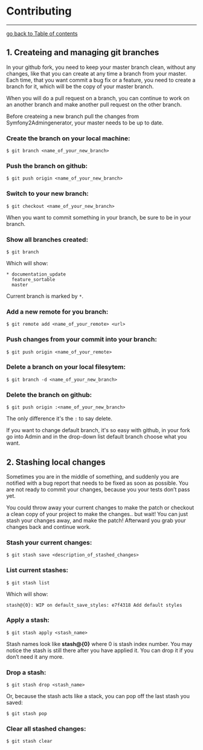 # Contributing
----------------------------------------------------

[go back to Table of contents][back-to-index]

[back-to-index]: https://github.com/symfony2admingenerator/AdmingeneratorGeneratorBundle/blob/master/Resources/doc/documentation.md#2-support-and-contribution

## 1. Createing and managing git branches

In your github fork, you need to keep your master branch clean, without any changes, 
like that you can create at any time a branch from your master. Each time, that you 
want commit a bug fix or a feature, you need to create a branch for it, which will 
be the copy of your master branch. 

When you will do a pull request on a branch, you can continue to work on an another 
branch and make another pull request on the other branch. 

Before createing a new branch pull the changes from Symfony2Admingenerator, your master 
needs to be up to date.

### Create the branch on your local machine:

```console
$ git branch <name_of_your_new_branch>
```

### Push the branch on github:

```console
$ git push origin <name_of_your_new_branch>
```

### Switch to your new branch:

```console
$ git checkout <name_of_your_new_branch>
```

When you want to commit something in your branch, be sure to be in your branch.

### Show all branches created:

```console
$ git branch
```

Which will show:

```console
* documentation_update
  feature_sortable
  master
```

Current branch is marked by `*`.

### Add a new remote for you branch:

```console
$ git remote add <name_of_your_remote> <url>
```

### Push changes from your commit into your branch:

```console
$ git push origin <name_of_your_remote>
```

### Delete a branch on your local filesytem:

```console
$ git branch -d <name_of_your_new_branch>
```

### Delete the branch on github:

```console
$ git push origin :<name_of_your_new_branch>
```

The only difference it's the `:` to say delete.

If you want to change default branch, it's so easy with github, in your fork go 
into Admin and in the drop-down list default branch choose what you want.

## 2. Stashing local changes

Sometimes you are in the middle of something, and suddenly you are notified with 
a bug report that needs to be fixed as soon as possible. You are not ready to 
commit your changes, because you your tests don’t pass yet.

You could throw away your current changes to make the patch or checkout 
a clean copy of your project to make the changes.. but wait! You can just stash your 
changes away, and make the patch! Afterward you grab your changes back and continue work.

### Stash your current changes:

```console
$ git stash save <description_of_stashed_changes>
```

### List current stashes:

```console
$ git stash list
```

Which will show:

```console
stash@{0}: WIP on default_save_styles: e7f4318 Add default styles
```

### Apply a stash:

```console
$ git stash apply <stash_name>
```

Stash names look like **stash@{0}** where 0 is stash index number. You may notice 
the stash is still there after you have applied it. You can drop it if you don’t 
need it any more.

### Drop a stash:

```console
$ git stash drop <stash_name>
```

Or, because the stash acts like a stack, you can pop off the last stash you saved:

```console
$ git stash pop
```

### Clear all stashed changes:

```console
$ git stash clear
```
